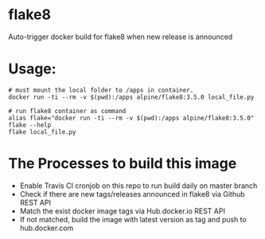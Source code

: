 # flake8
Auto-trigger docker build for flake8 when new release is announced

# Usage:

    # must mount the local folder to /apps in container.
    docker run -ti --rm -v $(pwd):/apps alpine/flake8:3.5.0 local_file.py

    # run flake8 container as command
    alias flake="docker run -ti --rm -v $(pwd):/apps alpine/flake8:3.5.0"
    flake --help
    flake local_file.py

# The Processes to build this image

* Enable Travis CI cronjob on this repo to run build daily on master branch
* Check if there are new tags/releases announced in flake8 via Github REST API
* Match the exist docker image tags via Hub.docker.io REST API
* If not matched, build the image with latest version as tag and push to hub.docker.com
